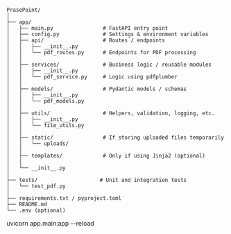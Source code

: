 


    PrasePoint/
    │
    ├── app/
    │   ├── main.py                # FastAPI entry point
    │   ├── config.py              # Settings & environment variables
    │   ├── api/                   # Routes / endpoints
    │   │   ├── __init__.py
    │   │   └── pdf_routes.py      # Endpoints for PDF processing
    │   │
    │   ├── services/              # Business logic / reusable modules
    │   │   ├── __init__.py
    │   │   └── pdf_service.py     # Logic using pdfplumber
    │   │
    │   ├── models/                # Pydantic models / schemas
    │   │   ├── __init__.py
    │   │   └── pdf_models.py
    │   │
    │   ├── utils/                 # Helpers, validation, logging, etc.
    │   │   ├── __init__.py
    │   │   └── file_utils.py
    │   │
    │   ├── static/                # If storing uploaded files temporarily
    │   │   └── uploads/
    │   │
    │   ├── templates/             # Only if using Jinja2 (optional)
    │   │
    │   └── __init__.py
    │
    ├── tests/                    # Unit and integration tests
    │   └── test_pdf.py
    │
    ├── requirements.txt / pyproject.toml
    ├── README.md
    └── .env (optional)


uvicorn app.main:app --reload